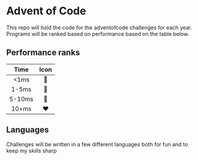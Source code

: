 # Advent of Code

This repo will hold the code for the adventofcode challenges for each year. Programs will be ranked based on performance based on the table below.

## Performance ranks
| Time | Icon |
| :--: | :--: |
| <1ms | :blue_heart: |
| 1-5ms | :green_heart: |
| 5-10ms | :yellow_heart: |
| 10+ms | :heart: |

## Languages
Challenges will be written in a few different languages both for fun and to keep my skills sharp
